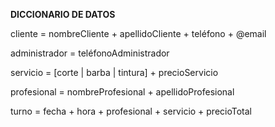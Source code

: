 **DICCIONARIO DE DATOS** 

cliente \= nombreCliente \+ apellidoCliente \+ teléfono \+ @email

administrador \= teléfonoAdministrador 

servicio \= \[corte | barba | tintura\] \+ precioServicio

profesional \= nombreProfesional \+ apellidoProfesional 

turno \= fecha \+ hora \+ profesional \+ servicio \+ precioTotal


  
   

